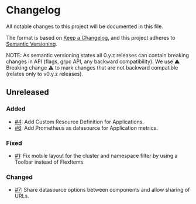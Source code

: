 # Changelog

All notable changes to this project will be documented in this file.

The format is based on [Keep a Changelog](https://keepachangelog.com/en/1.0.0/), and this project adheres to [Semantic Versioning](https://semver.org/spec/v2.0.0.html).

NOTE: As semantic versioning states all 0.y.z releases can contain breaking changes in API (flags, grpc API, any backward compatibility). We use :warning: Breaking change :warning: to mark changes that are not backward compatible (relates only to v0.y.z releases).

## Unreleased

### Added

- [#4](https://github.com/kobsio/kobs/pull/4): Add Custom Resource Definition for Applications.
- [#6](https://github.com/kobsio/kobs/pull/6): Add Prometheus as datasource for Application metrics.

### Fixed

- [#1](https://github.com/kobsio/kobs/pull/1): Fix mobile layout for the cluster and namespace filter by using a Toolbar instead of FlexItems.

### Changed

- [#7](https://github.com/kobsio/kobs/pull/7): Share datasource options between components and allow sharing of URLs.
